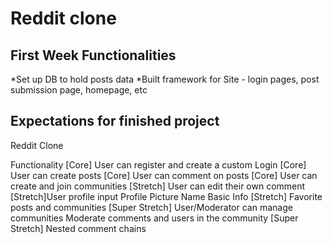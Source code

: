 # Reddit clone 
## First Week Functionalities

*Set up DB to hold posts data
*Built framework for Site - login pages, post submission page, homepage, etc

## Expectations for finished project

Reddit Clone

Functionality
    [Core] User can register and create a custom Login
    [Core] User can create posts 
    [Core] User can comment on posts
    [Core] User can create and join communities
    [Stretch] User can edit their own comment
    [Stretch]User profile input
        Profile Picture
        Name
        Basic Info
    [Stretch] Favorite posts and communities
    [Super Stretch] User/Moderator can manage communities
        Moderate comments and users in the community
    [Super Stretch] Nested comment chains

